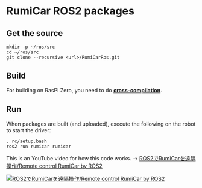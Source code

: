 # RumiCar ROS2 packages

## Get the source
```
mkdir -p ~/ros/src
cd ~/ros/src
git clone --recursive <url>/RumiCarRos.git
```

## Build
For building on RasPi Zero, you need to do [**cross-compilation**](docs/CrossCompilation.md).

## Run
When packages are built (and uploaded), execute the following on the robot to start the driver:

```
. rc/setup.bash
ros2 run rumicar rumicar
```

This is an YouTube video for how this code works. -> [ROS2でRumiCarを遠隔操作/Remote control RumiCar by ROS2](https://youtu.be/bZCdvuuSebk)

[![ROS2でRumiCarを遠隔操作/Remote control RumiCar by ROS2](http://img.youtube.com/vi/bZCdvuuSebk/0.jpg)](https://youtu.be/bZCdvuuSebk "ROS2でRumiCarを遠隔操作/Remote control RumiCar by ROS2")
